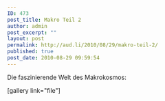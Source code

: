 ```yaml
---
ID: 473
post_title: Makro Teil 2
author: admin
post_excerpt: ""
layout: post
permalink: http://aud.li/2010/08/29/makro-teil-2/
published: true
post_date: 2010-08-29 09:59:54
---
```

Die faszinierende Welt des Makrokosmos:

[gallery link="file"]